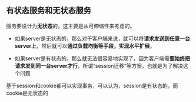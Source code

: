 
## 有状态服务和无状态服务
服务要设计为**无状态**的，这主要是从可伸缩性来考虑的。

- 如果server是无状态的，那么对于客户端来说，就可以将**请求发送到任意一台server上**，然后就可以**通过负载均衡等手段，实现水平扩展**。

- 如果server是有状态的，那么就无法很容易地实现了，因为客户端需**要始终把请求发到同一台server才行**，所谓“session迁移”等方案，也就是为了解决这个问题

基于session和cookie都可以实现事务，可以认为，session是有状态的，而cookie是无状态的
